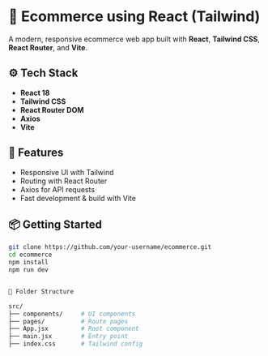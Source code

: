 # 🛒 Ecommerce using React (Tailwind)

A modern, responsive ecommerce web app built with **React**, **Tailwind CSS**, **React Router**, and **Vite**.

## ⚙️ Tech Stack

- **React 18**
- **Tailwind CSS**
- **React Router DOM**
- **Axios**
- **Vite**

## 🚀 Features

- Responsive UI with Tailwind
- Routing with React Router
- Axios for API requests
- Fast development & build with Vite

## 📦 Getting Started

```bash
git clone https://github.com/your-username/ecommerce.git
cd ecommerce
npm install
npm run dev


📁 Folder Structure

src/
├── components/     # UI components
├── pages/          # Route pages
├── App.jsx         # Root component
├── main.jsx        # Entry point
├── index.css       # Tailwind config
